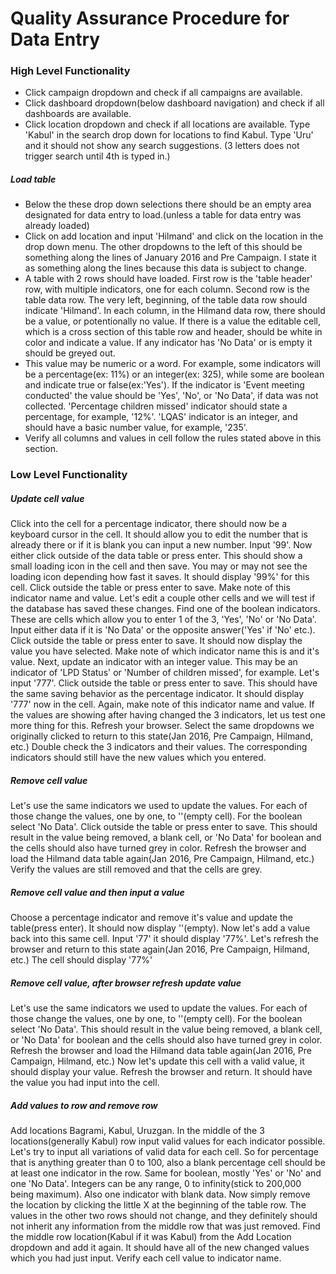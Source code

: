 # Quality Assurance Procedure for Data Entry

### High Level Functionality

  * Click campaign dropdown and check if all campaigns are available.
  * Click dashboard dropdown(below dashboard navigation) and check if all dashboards are available.
  * Click location dropdown and check if all locations are available. Type 'Kabul' in the search drop down for locations to find Kabul. Type 'Uru' and it should not show any search suggestions. (3 letters does not trigger search until 4th is typed in.)

##### Load table
  * Below the these drop down selections there should be an empty area designated for data entry to load.(unless a table for data entry was already loaded)
  * Click on add location and input 'Hilmand' and click on the location in the drop down menu. The other dropdowns to the left of this should be something along the lines of January 2016 and Pre Campaign. I state it as something along the lines because this data is subject to change.
  * A table with 2 rows should have loaded. First row is the 'table header' row, with multiple indicators, one for each column. Second row is the table data row. The very left, beginning, of the table data row should indicate 'Hilmand'. In each column, in the Hilmand data row, there should be a value, or potentionally no value. If there is a value the editable cell, which is a cross section of this table row and header, should be white in color and indicate a value. If any indicator has 'No Data' or is empty it should be greyed out.
  * This value may be numeric or a word. For example, some indicators will be a percentage(ex: 11%) or an integer(ex: 325), while some are boolean and indicate true or false(ex:'Yes'). If the indicator is 'Event meeting conducted' the value should be 'Yes', 'No', or 'No Data', if data was not collected. 'Percentage children missed' indicator should state a percentage, for example, '12%'. 'LQAS' indicator is an integer, and should have a basic number value, for example, '235'.
  * Verify all columns and values in cell follow the rules stated above in this section.

### Low Level Functionality

##### Update cell value
 Click into the cell for a percentage indicator, there should now be a keyboard cursor in the cell.
 It should allow you to edit the number that is already there or if it is blank you can input a new number.
 Input '99'. Now either click outside of the data table or press enter. This should show a small loading icon in the cell and then save. You may or may not see the loading icon depending how fast it saves. It should display '99%' for this cell. Click outside the table or press enter to save. Make note of this indicator name and value.
 Let's edit a couple other cells and we will test if the database has saved these changes.
 Find one of the boolean indicators. These are cells which allow you to enter 1 of the 3, 'Yes', 'No' or 'No Data'. Input either data if it is 'No Data' or the opposite answer('Yes' if 'No' etc.). Click outside the table or press enter to save. It should now display the value you have selected. Make note of which indicator name this is and it's value.
 Next, update an indicator with an integer value. This may be an indicator of 'LPD Status' or 'Number of children missed', for example. Let's input '777'. Click outside the table or press enter to save. This should have the same saving behavior as the percentage indicator. It should display '777' now in the cell. Again, make note of this indicator name and value.
 If the values are showing after having changed the 3 indicators, let us test one more thing for this. Refresh your browser. Select the same dropdowns we originally clicked to return to this state(Jan 2016, Pre Campaign, Hilmand, etc.)
 Double check the 3 indicators and their values. The corresponding indicators should still have the new values which you entered.

##### Remove cell value
 Let's use the same indicators we used to update the values. For each of those change the values, one by one, to ''(empty cell). For the boolean select 'No Data'. Click outside the table or press enter to save. This should result in the value being removed, a blank cell, or 'No Data' for boolean and the cells should also have turned grey in color.
 Refresh the browser and load the Hilmand data table again(Jan 2016, Pre Campaign, Hilmand, etc.)
 Verify the values are still removed and that the cells are grey.

##### Remove cell value and then input a value
Choose a percentage indicator and remove it's value and update the table(press enter). It should now display ''(empty). Now let's add a value back into this same cell. Input '77' it should display '77%'. Let's refresh the browser and return to this state again(Jan 2016, Pre Campaign, Hilmand, etc.) The cell should display '77%'

##### Remove cell value, after browser refresh update value
 Let's use the same indicators we used to update the values. For each of those change the values, one by one, to ''(empty cell). For the boolean select 'No Data'. This should result in the value being removed, a blank cell, or 'No Data' for boolean and the cells should also have turned grey in color.
 Refresh the browser and load the Hilmand data table again(Jan 2016, Pre Campaign, Hilmand, etc.) Now let's update this cell with a valid value, it should display your value. Refresh the browser and return. It should have the value you had input into the cell.

##### Add values to row and remove row
 Add locations Bagrami, Kabul, Uruzgan.
 In the middle of the 3 locations(generally Kabul) row input valid values for each indicator possible. Let's try to input all variations of valid data for each cell. So for percentage that is anything greater than 0 to 100, also a blank percentage cell should be at least one indicator in the row. Same for boolean, mostly 'Yes' or 'No' and one 'No Data'. Integers can be any range, 0 to infinity(stick to 200,000 being maximum). Also one indicator with blank data. Now simply remove the location by clicking the little X at the beginning of the table row. The values in the other two rows should not change, and they definitely should not inherit any information from the middle row that was just removed. Find the middle row location(Kabul if it was Kabul) from the Add Location dropdown and add it again. It should have all of the new changed values which you had just input. Verify each cell value to indicator name.